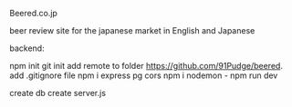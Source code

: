 Beered.co.jp

beer review site for the japanese market in English and Japanese

backend:

npm init
git init
add remote to folder https://github.com/91Pudge/beered.
add .gitignore file
npm i express pg cors
npm i nodemon - npm run dev

create db
create server.js
